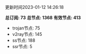 更新时间2023-01-12 14:26:18

**总订阅: 73**
**总节点: 1368**
**有效节点: 413**
- trojan节点: 75
- v2ray节点: 145
- ss节点: 188
- ssr节点: 5
